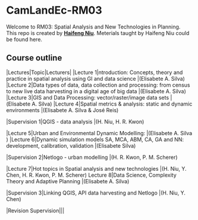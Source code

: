 # CamLandEc-RM03
Welcome to RM03: Spatial Analysis and New Technologies in Planning.  
This repo is created by [**Haifeng Niu**](https://haifengniu.com/en/). Meterials taught by Haifeng Niu could be found here.  

## Course outline
|Lectures|Topic|Lecturers|
|Lecture 1|ntroduction: Concepts, theory and practice in spatial analysis using GI and data science |(Elisabete A. Silva)
|Lecture 2|Data types of data, data collection and processing: from census to new live data harvesting in a digital age of big data |(Elisabete A. Silva)
|Lecture 3|GIS and Data Processing: vector/raster/image data sets |(Elisabete A. Silva)
|Lecture 4|Spatial metrics & analysis: static and dynamic environments |(Elisabete A. Silva & José Reis) 

|Supervision 1|QGIS - data analysis |(H. Niu, H. R. Kwon)

|Lecture 5|Urban and Environmental Dynamic Modelling: |(Elisabete A. Silva )
|Lecture 6|Dynamic simulation models SA, MCA, ABM, CA, GA and NN: development, calibration, validation |(Elisabete Silva)

|Supervision 2|Netlogo - urban modelling |(H. R. Kwon, P. M. Scherer)

|Lecture 7|Hot topics in Spatial analysis and new technologies |(H. Niu, Y. Chen, H. R. Kwon, P. M. Scherer)
Lecture 8|Data Science, Complexity Theory and Adaptive Planning |(Elisabete A. Silva)

|Supervision 3|Linking QGIS, API data harvesting and Netlogo |(H. Niu, Y. Chen)

|Revision Supervision|||


